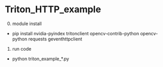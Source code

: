 # Triton_HTTP_example  
  
0. module install
- pip install nvidia-pyindex tritonclient opencv-contrib-python opencv-python requests geventhttpclient  
  
1. run code
- python triton_example_*.py  
